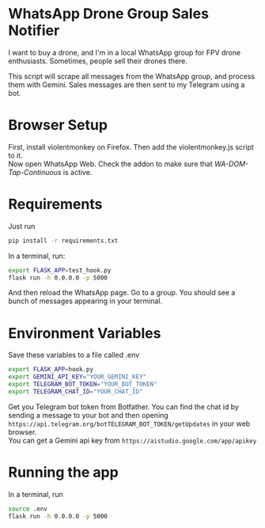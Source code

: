 # WhatsApp Drone Group Sales Notifier  
I want to buy a drone, and I'm in a local WhatsApp group for FPV drone enthusiasts. Sometimes, people sell their drones there.
  
This script will scrape all messages from the WhatsApp group, and process them with Gemini. Sales messages are then sent to my Telegram using a bot.  

# Browser Setup  
First, install violentmonkey on Firefox. Then add the violentmonkey.js script to it.  
Now open WhatsApp Web. Check the addon to make sure that _WA-DOM-Tap-Continuous_ is active.  

# Requirements  
Just run  
```bash
pip install -r requirements.txt
```

In a terminal, run:  
```bash
export FLASK_APP=test_hook.py
flask run -h 0.0.0.0 -p 5000
```  
And then reload the WhatsApp page. Go to a group. You should see a bunch of messages appearing in your terminal.  


# Environment Variables  
Save these variables to a file called .env  
```bash
export FLASK_APP=hook.py
export GEMINI_API_KEY="YOUR_GEMINI_KEY"
export TELEGRAM_BOT_TOKEN="YOUR_BOT_TOKEN"
export TELEGRAM_CHAT_ID="YOUR_CHAT_ID"
```  

Get you Telegram bot token from Botfather. You can find the chat id by sending a message to your bot and then opening `https://api.telegram.org/botTELEGRAM_BOT_TOKEN/getUpdates` in your web browser.  
You can get a Gemini api key from `https://aistudio.google.com/app/apikey`  

# Running the app  
In a terminal, run  
```bash
source .env
flask run -h 0.0.0.0 -p 5000
```
